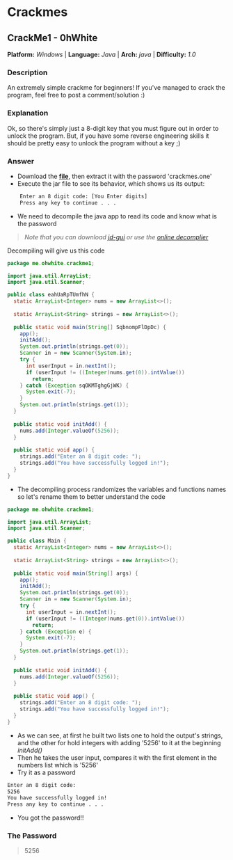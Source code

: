 # Crackmes

## CrackMe1 - 0hWhite

**Platform:** *Windows* | **Language:** *Java*
                        |
**Arch:** *java*        | **Difficulty:** *1.0*   


### Description
An extremely simple crackme for beginners!
If you've managed to crack the program, feel free to post a comment/solution :)


### Explanation
Ok, so there's simply just a 8-digit key that you must figure out in order to unlock the program. But, if you have some reverse engineering skills it should be pretty easy to unlock the program without a key ;)


### Answer
* Download the [**file**](https://crackmes.one/static/crackme/5f0c333633c5d42a7c6679b1.zip), then extract it with the password 'crackmes.one'
* Execute the jar file to see its behavior, which shows us its output:
```sh
    Enter an 8 digit code: [You Enter digits]
    Press any key to continue . . .
```
* We need to decompile the java app to read its code and know what is the password
>*Note that you can download [jd-gui](http://java-decompiler.github.io/) or use the [online decomplier](http://www.javadecompilers.com/)*

Decompiling will give us this code
```java
package me.ohwhite.crackme1;

import java.util.ArrayList;
import java.util.Scanner;

public class eahUaRpTUmfhN {
  static ArrayList<Integer> nums = new ArrayList<>();
  
  static ArrayList<String> strings = new ArrayList<>();
  
  public static void main(String[] SqbnompFlDpDc) {
    app();
    initAdd();
    System.out.println(strings.get(0));
    Scanner in = new Scanner(System.in);
    try {
      int userInput = in.nextInt();
      if (userInput != ((Integer)nums.get(0)).intValue())
        return; 
    } catch (Exception sqOKMTghgGjWK) {
      System.exit(-7);
    } 
    System.out.println(strings.get(1));
  }
  
  public static void initAdd() {
    nums.add(Integer.valueOf(5256));
  }
  
  public static void app() {
    strings.add("Enter an 8 digit code: ");
    strings.add("You have successfully logged in!");
  }
}
```
* The decompiling process randomizes the variables and functions names so let's rename them to better understand the code
```java
package me.ohwhite.crackme1;

import java.util.ArrayList;
import java.util.Scanner;

public class Main {
  static ArrayList<Integer> nums = new ArrayList<>();
  
  static ArrayList<String> strings = new ArrayList<>();
  
  public static void main(String[] args) {
    app();
    initAdd();
    System.out.println(strings.get(0));
    Scanner in = new Scanner(System.in);
    try {
      int userInput = in.nextInt();
      if (userInput != ((Integer)nums.get(0)).intValue())
        return; 
    } catch (Exception e) {
      System.exit(-7);
    } 
    System.out.println(strings.get(1));
  }
  
  public static void initAdd() {
    nums.add(Integer.valueOf(5256));
  }
  
  public static void app() {
    strings.add("Enter an 8 digit code: ");
    strings.add("You have successfully logged in!");
  }
}
```
* As we can see, at first he built two lists one to hold the output's strings, and the other for hold integers with adding '5256' to it at the beginning *initAdd()*
* Then he takes the user input, compares it with the first element in the numbers list which is '5256'
* Try it as a password
```sh
Enter an 8 digit code:
5256
You have successfully logged in!
Press any key to continue . . .
```
* You got the password!!


### The Password
 > 5256
